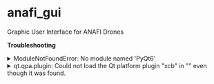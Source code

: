 # anafi_gui
Graphic User Interface for ANAFI Drones

**Troubleshooting**

<details> 
    <summary>ModuleNotFoundError: No module named 'PyQt6'</summary>

Install `PyQt6`:

    python3 pip install PyQt6
</details>

<details> 
    <summary>qt.qpa.plugin: Could not load the Qt platform plugin "xcb" in "" even though it was found.</summary>

Install `libxcb-cursor0`:

    sudo apt install libxcb-cursor0
</details>
